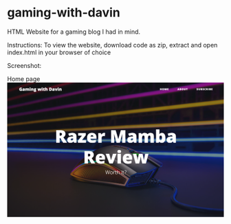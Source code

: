 # gaming-with-davin
HTML Website for a gaming blog I had in mind.

Instructions:
To view the website, download code as zip, extract and open index.html in your browser of choice

Screenshot:

Home page
![image](/img/screenshot.jpg)
